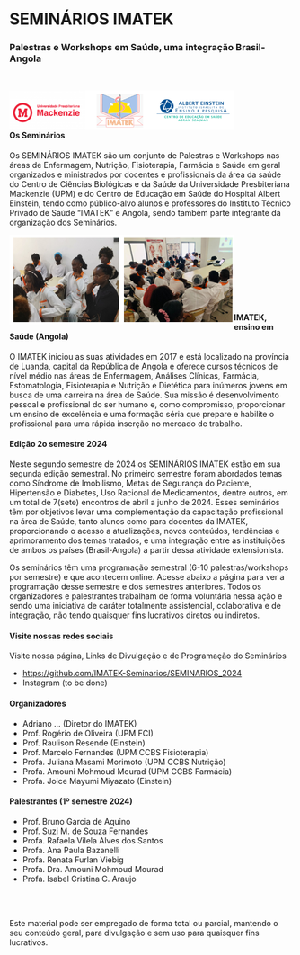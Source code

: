 # SEMINÁRIOS IMATEK
### Palestras e Workshops em Saúde, uma integração Brasil-Angola

<br>

<a href="url"><img src="https://github.com/IMATEK-Seminarios/SEMINARIOS_2024/blob/main/images/logo_seminario.png?raw=true" align="left" width="400" ></a>

<br>
<br>
<br>

#### Os Seminários

Os SEMINÁRIOS IMATEK são um conjunto de Palestras e Workshops nas áreas de Enfermagem, Nutrição, Fisioterapia, Farmácia e Saúde em geral organizados e ministrados por docentes e profissionais da área da saúde do Centro de Ciências Biológicas e da Saúde da Universidade Presbiteriana Mackenzie (UPM) e do Centro de Educação em Saúde do Hospital Albert Einstein, tendo como público-alvo alunos e professores do Instituto Técnico Privado de Saúde “IMATEK” e Angola, sendo também parte integrante da organização dos Seminários.

<a href="url"><img src="https://github.com/IMATEK-Seminarios/SEMINARIOS_2024/blob/main/images/logo_seminario_foto.png?raw=true" align="left" width="400" ></a>

<br>
<br>
<br>
<br>
<br>
<br>
<br>

#### IMATEK, ensino em Saúde (Angola)

O IMATEK iniciou as suas atividades em 2017 e está localizado na província de Luanda, capital da República de Angola e oferece cursos técnicos de nível médio nas áreas de Enfermagem, Análises Clínicas, Farmácia, Estomatologia, Fisioterapia e Nutrição e Dietética para inúmeros jovens em busca de uma carreira na área de Saúde. Sua missão é desenvolvimento pessoal e profissional do ser humano e, como compromisso, proporcionar um ensino de excelência e uma formação séria que prepare e habilite o profissional para uma rápida inserção no mercado de trabalho.

####  Edição 2o semestre 2024

Neste segundo semestre de 2024 os SEMINÁRIOS IMATEK estão em sua segunda edição semestral. No primeiro semestre foram abordados temas como Síndrome de Imobilismo, Metas de Segurança do Paciente, Hipertensão e Diabetes, Uso Racional de Medicamentos, dentre outros, em um total de 7(sete) encontros de abril a junho de 2024. Esses seminários têm por objetivos levar uma complementação da capacitação profissional na área de Saúde, tanto alunos como para docentes da IMATEK, proporcionando o acesso a atualizações, novos conteúdos, tendências e aprimoramento dos temas tratados, e uma integração entre as instituições de ambos os países (Brasil-Angola) a partir dessa atividade extensionista. 

Os seminários têm uma programação semestral (6-10 palestras/workshops por semestre) e que acontecem online. Acesse abaixo a página para ver a programação desse semestre e dos semestres anteriores. Todos os organizadores e palestrantes trabalham de forma voluntária nessa ação e sendo uma iniciativa de caráter totalmente assistencial, colaborativa e de integração, não tendo quaisquer fins lucrativos diretos ou indiretos.

#### Visite nossas redes sociais

Visite nossa página, Links de Divulgação e de Programação do Seminários 
* https://github.com/IMATEK-Seminarios/SEMINARIOS_2024
* Instagram (to be done) 

#### Organizadores

- Adriano ... (Diretor do IMATEK)
- Prof. Rogério de Oliveira (UPM FCI)
- Prof. Raulison Resende (Einstein)
- Prof. Marcelo Fernandes (UPM CCBS Fisioterapia)
- Profa. Juliana Masami Morimoto (UPM CCBS Nutrição)
- Profa. Amouni Mohmoud Mourad (UPM CCBS Farmácia)
- Profa. Joice Mayumi Miyazato (Einstein)

#### Palestrantes (1º semestre 2024)

- Prof. Bruno Garcia de Aquino
- Prof. Suzi M. de Souza Fernandes
- Profa. Rafaela Vilela Alves dos Santos
- Profa. Ana Paula Bazanelli
- Profa. Renata Furlan Viebig
- Profa. Dra. Amouni Mohmoud Mourad
- Profa. Isabel Cristina C. Araujo

<br>
<br>

Este material pode ser empregado de forma total ou parcial, mantendo o seu conteúdo geral, para divulgação e sem uso para quaisquer fins lucrativos.  

